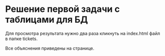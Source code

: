 # Решение первой задачи с таблицами для БД

Для просмотра результата нужно два раза кликнуть на index.html файл в папке tickets.

Все объяснения приведены на странице.